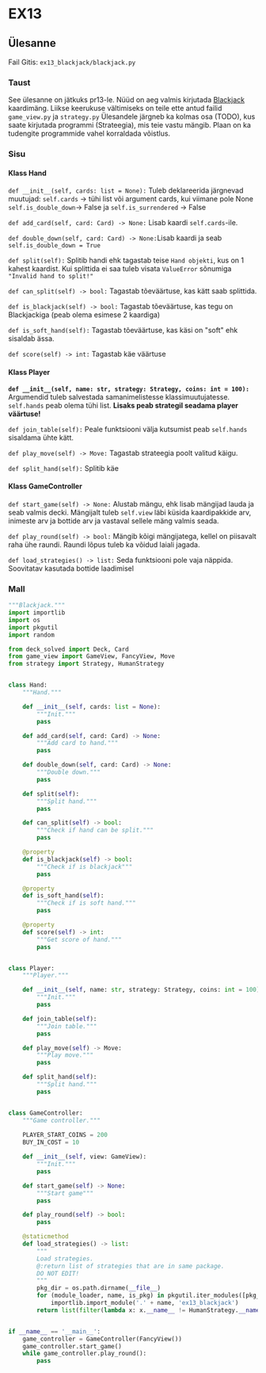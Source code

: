 # EX13

## Ülesanne

Fail Gitis: `ex13_blackjack/blackjack.py`

### Taust

See ülesanne on jätkuks pr13-le. Nüüd on aeg valmis kirjutada [Blackjack](https://www.blackjack.org/blackjack-rules/) kaardimäng.
Liikse keerukuse vältimiseks on teile ette antud failid `game_view.py` ja `strategy.py`
Ülesandele järgneb ka kolmas osa (TODO), kus saate kirjutada programmi (Strateegia), mis teie vastu mängib.
Plaan on ka tudengite programmide vahel korraldada võistlus.

### Sisu

#### Klass Hand

`def __init__(self, cards: list = None):` Tuleb deklareerida järgnevad muutujad: `self.cards` -> tühi list või argument cards, kui viimane pole None
`self.is_double_down`-> False ja `self.is_surrendered` -> False

`def add_card(self, card: Card) -> None:` Lisab kaardi `self.cards`-ile.

`def double_down(self, card: Card) -> None:`Lisab kaardi ja seab `self.is_double_down = True`

`def split(self):` Splitib handi ehk tagastab teise `Hand objekti`, kus on 1 kahest kaardist. Kui splittida ei saa 
tuleb visata `ValueError` sõnumiga `"Invalid hand to split!"`

`def can_split(self) -> bool:` Tagastab tõeväärtuse, kas kätt saab splittida.

`def is_blackjack(self) -> bool:` Tagastab tõeväärtuse, kas tegu on Blackjackiga (peab olema esimese 2 kaardiga)

`def is_soft_hand(self):` Tagastab tõeväärtuse, kas käsi on "soft" ehk sisaldab ässa.

`def score(self) -> int:` Tagastab käe väärtuse

#### Klass Player

**`def __init__(self, name: str, strategy: Strategy, coins: int = 100):`** Argumendid tuleb salvestada samanimelistesse
klassimuutujatesse. `self.hands` peab olema tühi list. **Lisaks peab strategil seadama player väärtuse!**

`def join_table(self):` Peale funktsiooni välja kutsumist peab `self.hands` sisaldama ühte kätt.

`def play_move(self) -> Move:` Tagastab strateegia poolt valitud käigu.

`def split_hand(self):` Splitib käe

#### Klass GameController

`def start_game(self) -> None:` Alustab mängu, ehk lisab mängijad lauda ja seab valmis decki.
Mängijalt tuleb `self.view` läbi küsida kaardipakkide arv, inimeste arv ja bottide arv ja vastaval sellele
mäng valmis seada.

`def play_round(self) -> bool:` Mängib kõigi mängijatega, kellel on piisavalt raha ühe raundi. 
Raundi lõpus tuleb ka võidud laiali jagada.

`def load_strategies() -> list:` Seda funktsiooni pole vaja näppida. Soovitatav kasutada bottide laadimisel

### Mall

```python
"""Blackjack."""
import importlib
import os
import pkgutil
import random

from deck_solved import Deck, Card
from game_view import GameView, FancyView, Move
from strategy import Strategy, HumanStrategy


class Hand:
    """Hand."""

    def __init__(self, cards: list = None):
        """Init."""
        pass

    def add_card(self, card: Card) -> None:
        """Add card to hand."""
        pass

    def double_down(self, card: Card) -> None:
        """Double down."""
        pass

    def split(self):
        """Split hand."""
        pass

    def can_split(self) -> bool:
        """Check if hand can be split."""
        pass

    @property
    def is_blackjack(self) -> bool:
        """Check if is blackjack"""
        pass

    @property
    def is_soft_hand(self):
        """Check if is soft hand."""
        pass

    @property
    def score(self) -> int:
        """Get score of hand."""
        pass


class Player:
    """Player."""

    def __init__(self, name: str, strategy: Strategy, coins: int = 100):
        """Init."""
        pass

    def join_table(self):
        """Join table."""
        pass

    def play_move(self) -> Move:
        """Play move."""
        pass

    def split_hand(self):
        """Split hand."""
        pass


class GameController:
    """Game controller."""
    
    PLAYER_START_COINS = 200
    BUY_IN_COST = 10

    def __init__(self, view: GameView):
        """Init."""
        pass

    def start_game(self) -> None:
        """Start game"""
        pass

    def play_round(self) -> bool:
        pass

    @staticmethod
    def load_strategies() -> list:
        """
        Load strategies.
        @:return list of strategies that are in same package.
        DO NOT EDIT!
        """
        pkg_dir = os.path.dirname(__file__)
        for (module_loader, name, is_pkg) in pkgutil.iter_modules([pkg_dir]):
            importlib.import_module('.' + name, 'ex13_blackjack')
        return list(filter(lambda x: x.__name__ != HumanStrategy.__name__, Strategy.__subclasses__()))


if __name__ == '__main__':
    game_controller = GameController(FancyView())
    game_controller.start_game()
    while game_controller.play_round():
        pass

```

